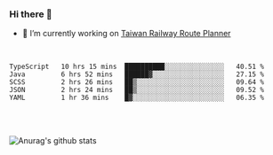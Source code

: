 ### Hi there 👋

- 🔭 I’m currently working on [Taiwan Railway Route Planner](https://github.com/Taiwan-Railway-Route-Planner)

<br/>

<!--START_SECTION:waka-->
```text
TypeScript   10 hrs 15 mins  ██████████░░░░░░░░░░░░░░░   40.51 % 
Java         6 hrs 52 mins   ██████▓░░░░░░░░░░░░░░░░░░   27.15 % 
SCSS         2 hrs 26 mins   ██▒░░░░░░░░░░░░░░░░░░░░░░   09.64 % 
JSON         2 hrs 24 mins   ██▒░░░░░░░░░░░░░░░░░░░░░░   09.52 % 
YAML         1 hr 36 mins    █▓░░░░░░░░░░░░░░░░░░░░░░░   06.35 % 
```
<!--END_SECTION:waka-->

<br/>
<br/>

![Anurag's github stats](https://github-readme-stats.vercel.app/api?username=DepickereSven&show_icons=true&theme=tokyonight)



<!--
**DepickereSven/DepickereSven** is a ✨ _special_ ✨ repository because its `README.md` (this file) appears on your GitHub profile.

Here are some ideas to get you started:

- 🔭 I’m currently working on ...
- 🌱 I’m currently learning ...
- 👯 I’m looking to collaborate on ...
- 🤔 I’m looking for help with ...
- 💬 Ask me about ...
- 📫 How to reach me: ...
- 😄 Pronouns: ...
- ⚡ Fun fact: ...
-->
